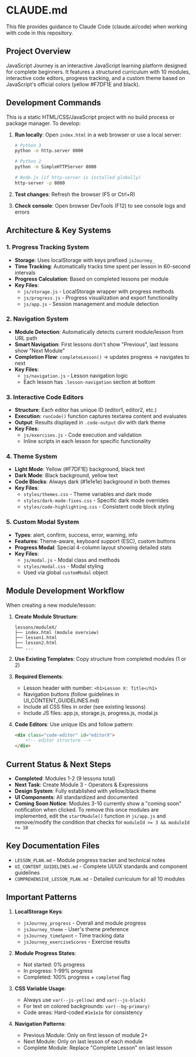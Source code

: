 # CLAUDE.md

This file provides guidance to Claude Code (claude.ai/code) when working with code in this repository.

## Project Overview

JavaScript Journey is an interactive JavaScript learning platform designed for complete beginners. It features a structured curriculum with 10 modules, interactive code editors, progress tracking, and a custom theme based on JavaScript's official colors (yellow #F7DF1E and black).

## Development Commands

This is a static HTML/CSS/JavaScript project with no build process or package manager. To develop:

1. **Run locally**: Open `index.html` in a web browser or use a local server:
   ```bash
   # Python 3
   python -m http.server 8000
   
   # Python 2
   python -m SimpleHTTPServer 8000
   
   # Node.js (if http-server is installed globally)
   http-server -p 8000
   ```

2. **Test changes**: Refresh the browser (F5 or Ctrl+R)

3. **Check console**: Open browser DevTools (F12) to see console logs and errors

## Architecture & Key Systems

### 1. Progress Tracking System
- **Storage**: Uses localStorage with keys prefixed `jsJourney_`
- **Time Tracking**: Automatically tracks time spent per lesson in 60-second intervals
- **Progress Calculation**: Based on completed lessons per module
- **Key Files**: 
  - `js/storage.js` - LocalStorage wrapper with progress methods
  - `js/progress.js` - Progress visualization and export functionality
  - `js/app.js` - Session management and module detection

### 2. Navigation System
- **Module Detection**: Automatically detects current module/lesson from URL path
- **Smart Navigation**: First lessons don't show "Previous", last lessons show "Next Module"
- **Completion Flow**: `completeLesson()` → updates progress → navigates to next
- **Key Files**:
  - `js/navigation.js` - Lesson navigation logic
  - Each lesson has `.lesson-navigation` section at bottom

### 3. Interactive Code Editors
- **Structure**: Each editor has unique ID (editor1, editor2, etc.)
- **Execution**: `runCode()` function captures textarea content and evaluates
- **Output**: Results displayed in `.code-output` div with dark theme
- **Key Files**:
  - `js/exercises.js` - Code execution and validation
  - Inline scripts in each lesson for specific functionality

### 4. Theme System
- **Light Mode**: Yellow (#F7DF1E) background, black text
- **Dark Mode**: Black background, yellow text
- **Code Blocks**: Always dark (#1e1e1e) background in both themes
- **Key Files**:
  - `styles/themes.css` - Theme variables and dark mode
  - `styles/dark-mode-fixes.css` - Specific dark mode overrides
  - `styles/code-highlighting.css` - Consistent code block styling

### 5. Custom Modal System
- **Types**: alert, confirm, success, error, warning, info
- **Features**: Theme-aware, keyboard support (ESC), custom buttons
- **Progress Modal**: Special 4-column layout showing detailed stats
- **Key Files**:
  - `js/modal.js` - Modal class and methods
  - `styles/modal.css` - Modal styling
  - Used via global `customModal` object

## Module Development Workflow

When creating a new module/lesson:

1. **Create Module Structure**:
   ```
   lessons/moduleX/
   ├── index.html (module overview)
   ├── lesson1.html
   ├── lesson2.html
   └── ...
   ```

2. **Use Existing Templates**: Copy structure from completed modules (1 or 2)

3. **Required Elements**:
   - Lesson header with number: `<h1>Lesson X: Title</h1>`
   - Navigation buttons (follow guidelines in UI_CONTENT_GUIDELINES.md)
   - Include all CSS files in order (see existing lessons)
   - Include JS files: app.js, storage.js, progress.js, modal.js

4. **Code Editors**: Use unique IDs and follow pattern:
   ```html
   <div class="code-editor" id="editorX">
       <!-- editor structure -->
   </div>
   ```

## Current Status & Next Steps

- **Completed**: Modules 1-2 (9 lessons total)
- **Next Task**: Create Module 3 - Operators & Expressions
- **Design System**: Fully established with yellow/black theme
- **UI Components**: All standardized and documented
- **Coming Soon Notice**: Modules 3-10 currently show a "coming soon" notification when clicked. To remove this once modules are implemented, edit the `startModule()` function in `js/app.js` and remove/modify the condition that checks for `moduleId >= 3 && moduleId <= 10`

## Key Documentation Files

- `LESSON_PLAN.md` - Module progress tracker and technical notes
- `UI_CONTENT_GUIDELINES.md` - Complete UI/UX standards and component guidelines
- `COMPREHENSIVE_LESSON_PLAN.md` - Detailed curriculum for all 10 modules

## Important Patterns

1. **LocalStorage Keys**:
   - `jsJourney_progress` - Overall and module progress
   - `jsJourney_theme` - User's theme preference
   - `jsJourney_timeSpent` - Time tracking data
   - `jsJourney_exerciseScores` - Exercise results

2. **Module Progress States**:
   - Not started: 0% progress
   - In progress: 1-99% progress
   - Completed: 100% progress + `completed` flag

3. **CSS Variable Usage**:
   - Always use `var(--js-yellow)` and `var(--js-black)`
   - For text on colored backgrounds: `var(--bg-primary)`
   - Code areas: Hard-coded `#1e1e1e` for consistency

4. **Navigation Patterns**:
   - Previous Module: Only on first lesson of module 2+
   - Next Module: Only on last lesson of each module
   - Complete Module: Replace "Complete Lesson" on last lesson
